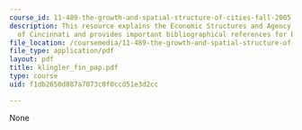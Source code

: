 ```yaml
---
course_id: 11-489-the-growth-and-spatial-structure-of-cities-fall-2005
description: This resource explains the Economic Structures and Agency in the "Fall"
  of Cincinnati and provides important bibliographical references for better understanding.
file_location: /coursemedia/11-489-the-growth-and-spatial-structure-of-cities-fall-2005/f1db2650d887a7073c0f0ccd51e3d2cc_klingler_fin_pap.pdf
file_type: application/pdf
layout: pdf
title: klingler_fin_pap.pdf
type: course
uid: f1db2650d887a7073c0f0ccd51e3d2cc

---
```

None